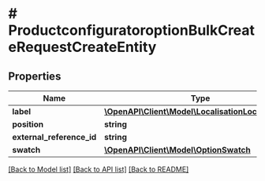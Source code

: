 # # ProductconfiguratoroptionBulkCreateRequestCreateEntity

## Properties

Name | Type | Description | Notes
------------ | ------------- | ------------- | -------------
**label** | [**\OpenAPI\Client\Model\LocalisationLocalizedText**](LocalisationLocalizedText.md) |  | [optional]
**position** | **string** |  | [optional]
**external_reference_id** | **string** |  | [optional]
**swatch** | [**\OpenAPI\Client\Model\OptionSwatch**](OptionSwatch.md) |  | [optional]

[[Back to Model list]](../../README.md#models) [[Back to API list]](../../README.md#endpoints) [[Back to README]](../../README.md)
